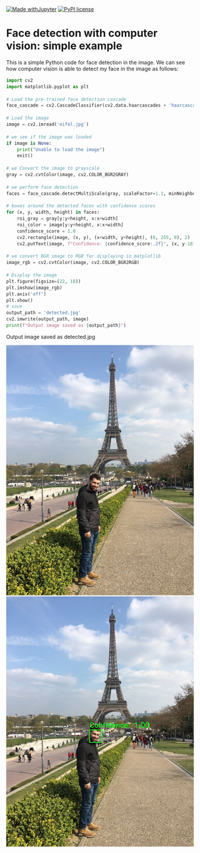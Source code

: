 [![Made withJupyter](https://img.shields.io/badge/Made%20with-Jupyter-orange?style=for-the-badge&logo=Jupyter)](https://jupyter.org/try)
[![PyPI license](https://img.shields.io/pypi/l/ansicolortags.svg)](https://pypi.python.org/pypi/ansicolortags/)

# Face detection with computer vision: simple example

This is a simple Python code for face detection in the image. We can see how computer vision is able to detect my face in the image as follows:


```python
import cv2
import matplotlib.pyplot as plt

# Load the pre-trained face detection cascade
face_cascade = cv2.CascadeClassifier(cv2.data.haarcascades + 'haarcascade_frontalface_default.xml')

# Load the image
image = cv2.imread('eifel.jpg')

# we see if the image was loaded 
if image is None:
    print("Unable to load the image")
    exit()

# we Convert the image to grayscale
gray = cv2.cvtColor(image, cv2.COLOR_BGR2GRAY)

# we perform face detection
faces = face_cascade.detectMultiScale(gray, scaleFactor=1.1, minNeighbors=7, minSize=(30, 30))

# boxes around the detected faces with confidence scores
for (x, y, width, height) in faces:
    roi_gray = gray[y:y+height, x:x+width]
    roi_color = image[y:y+height, x:x+width]
    confidence_score = 1.0  
    cv2.rectangle(image, (x, y), (x+width, y+height), (0, 255, 0), 2)
    cv2.putText(image, f"Confidence: {confidence_score:.2f}", (x, y-10), cv2.FONT_HERSHEY_SIMPLEX, 0.9, (0, 255, 0), 2)

# we convert BGR image to RGB for displaying in matplotlib
image_rgb = cv2.cvtColor(image, cv2.COLOR_BGR2RGB)

# Display the image 
plt.figure(figsize=(22, 18))
plt.imshow(image_rgb)
plt.axis('off')
plt.show()
# save
output_path = 'detected.jpg'
cv2.imwrite(output_path, image)
print(f"Output image saved as {output_path}")
```
Output image saved as detected.jpg

<img src="eifel.jpg">

<img src="detected.jpg">




    





```python

```
